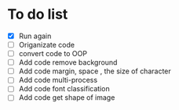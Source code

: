 # To do list
- [x] Run again
- [ ] Origanizate code
- [ ] convert code to OOP
- [ ] Add code remove background
- [ ] Add code margin, space , the size of character
- [ ] Add code multi-process
- [ ] Add code font classification
- [ ] Add code get shape of image